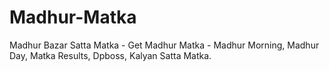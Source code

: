 # Madhur-Matka
Madhur Bazar Satta Matka - Get Madhur Matka - Madhur Morning, Madhur Day, Matka Results, Dpboss, Kalyan Satta Matka.
